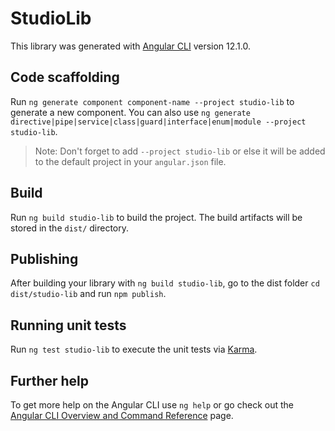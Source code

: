 # StudioLib

This library was generated with [Angular CLI](https://github.com/angular/angular-cli) version 12.1.0.

## Code scaffolding

Run `ng generate component component-name --project studio-lib` to generate a new component. You can also use `ng generate directive|pipe|service|class|guard|interface|enum|module --project studio-lib`.
> Note: Don't forget to add `--project studio-lib` or else it will be added to the default project in your `angular.json` file. 

## Build

Run `ng build studio-lib` to build the project. The build artifacts will be stored in the `dist/` directory.

## Publishing

After building your library with `ng build studio-lib`, go to the dist folder `cd dist/studio-lib` and run `npm publish`.

## Running unit tests

Run `ng test studio-lib` to execute the unit tests via [Karma](https://karma-runner.github.io).

## Further help

To get more help on the Angular CLI use `ng help` or go check out the [Angular CLI Overview and Command Reference](https://angular.io/cli) page.
